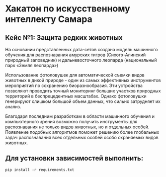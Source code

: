 # Хакатон по искусственному интеллекту Самара
## Кейс №1: Защита редких животных

На основании представленных дата-сетов создана модель машинного обучения для распознавания амурских тигров (Сихотэ-Алинский природный заповедник) и дальневосточного леопарда (национальный парк «Земля леопарда»)

Использование фотоловушек для автоматической съемки видов животных в дикой природе - один из самых эффективных инструментов мероприятий по сохранению биоразнообразия. Эти устройства позволяют проводить точный мониторинг больших участков природных территорий в беспрецедентных масштабах. Однако фотоловушки генерируют слишком большой объем данных, что сильно затрудняет их анализ.

Благодаря последним разработкам в области машинного обучения и компьютерного зрения возможно получить инструменты для распознавания не только видов животных, но и отдельных особей. Появление подобных алгоритмов поможет решению более глобальных задач распознавания всех отдельных особей особо охраняемых видов животных.

## Для установки зависимостей выполнить:

    pip install -r requirements.txt